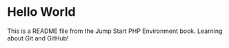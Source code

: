 # Hello World

This is a README file from the Jump Start PHP Environment book.
Learning about Git and GitHub!
